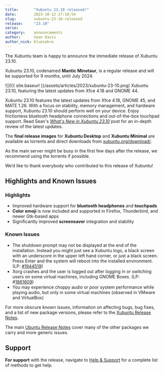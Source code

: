 ```yaml
---
title:       "Xubuntu 23.10 released!"
date:        2023-10-12 17:18:54
slug:        xubuntu-23-10-released
release:     "23.10"
serie:       
category:    announcements
author:      Sean Davis
author_nick: bluesabre
---
```


The Xubuntu team is happy to announce the immediate release of Xubuntu 23.10.

Xubuntu 23.10, codenamed **Mantic Minotaur**, is a regular release and will be supported for 9 months, until July 2024.

![]({{ site.baseurl }}/assets/articles/2023/xubuntu-23-10.png)
Xubuntu 23.10, featuring the latest updates from Xfce 4.18 and GNOME 44.

Xubuntu 23.10 features the latest updates from Xfce 4.18, GNOME 45, and MATE 1.26. With a focus on stability, memory management, and hardware support, Xubuntu 23.10 should perform well on your device. Enjoy frictionless bluetooth headphone connections and out-of-the-box touchpad support. Read Sean's [*What's New in Xubuntu 23.10*](https://blog.bluesabre.org/2023/10/10/whats-new-in-xubuntu-23-10/) post for an in-depth review of the latest updates.

The **final release images** for **Xubuntu Desktop** and **Xubuntu Minimal** are available as torrents and direct downloads from [xubuntu.org/download/](https://xubuntu.org/download/).

As the main server might be busy in the first few days after the release, we recommend using the torrents if possible.

We’d like to thank everybody who contributed to this release of Xubuntu!

Highlights and Known Issues
---------------------------

### Highlights

- Improved hardware support for **bluetooth headphones** and **touchpads**
- **Color emoji** is now included and supported in Firefox, Thunderbird, and newer Gtk-based apps
- Significantly improved **screensaver** integration and stability

### Known Issues

- The shutdown prompt may not be displayed at the end of the installation. Instead you might just see a Xubuntu logo, a black screen with an underscore in the upper left hand corner, or just a black screen. Press Enter and the system will reboot into the installed environment. (LP: [\#1944519](https://bugs.launchpad.net/ubuntu-release-notes/+bug/1944519))
- Xorg crashes and the user is logged out after logging in or switching users on some virtual machines, including GNOME Boxes. (LP: #[1861609](https://bugs.launchpad.net/ubuntu/+source/xorg-server/+bug/1861609))
- You may experience choppy audio or poor system performance while playing audio, but only in some virtual machines (observed in VMware and VirtualBox)

For more obscure known issues, information on affecting bugs, bug fixes, and a list of new package versions, please refer to the [Xubuntu Release Notes](https://wiki.xubuntu.org/releases/23.10/release-notes).

The main [Ubuntu Release Notes](https://discourse.ubuntu.com/t/mantic-minotaur-release-notes/35534) cover many of the other packages we carry and more generic issues.

Support
-------

**For support** with the release, navigate to [Help &amp; Support](https://xubuntu.org/help/) for a complete list of methods to get help.
